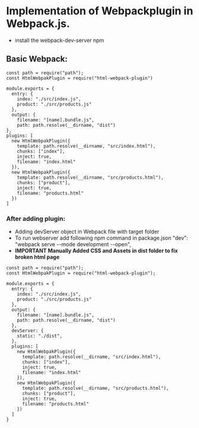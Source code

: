 
# Implementation of Webpackplugin in Webpack.js.
- install the webpack-dev-server npm  

## Basic Webpack:
```
const path = require("path");
const HtmlWebpakPlugin = require("html-webpack-plugin")

module.exports = {
  entry: {
    index: "./src/index.js",
    product: "./src/products.js"
  },
  output: {
    filename: "[name].bundle.js",
    path: path.resolve(__dirname, "dist")
},
plugins: [
  new HtmlWebpakPlugin({
    template: path.resolve(__dirname, "src/index.html"),
    chunks: ["index"],
    inject: true,
    filename: "index.html"
  }),
  new HtmlWebpakPlugin({
    template: path.resolve(__dirname, "src/products.html"),
    chunks: ["product"],
    inject: true,
    filename: "products.html"
  })
]

```
### After adding plugin: 
- Adding devServer object in Webpack file with target folder
- To run webserver add following npm command in package.json "dev": "webpack serve --mode development --open",
- **IMPORTANT Manually Added CSS and Assets in dist folder to fix broken html page**

```
const path = require("path");
const HtmlWebpakPlugin = require("html-webpack-plugin");

module.exports = {
  entry: {
    index: "./src/index.js",
    product: "./src/products.js"
  },
  output: {
    filename: "[name].bundle.js",
    path: path.resolve(__dirname, "dist")
  },
  devServer: {
    static: "./dist",
  },
  plugins: [
    new HtmlWebpakPlugin({
      template: path.resolve(__dirname, "src/index.html"),
      chunks: ["index"],
      inject: true,
      filename: "index.html"
    }),
    new HtmlWebpakPlugin({
      template: path.resolve(__dirname, "src/products.html"),
      chunks: ["product"],
      inject: true,
      filename: "products.html"
    })
  ]
}
```